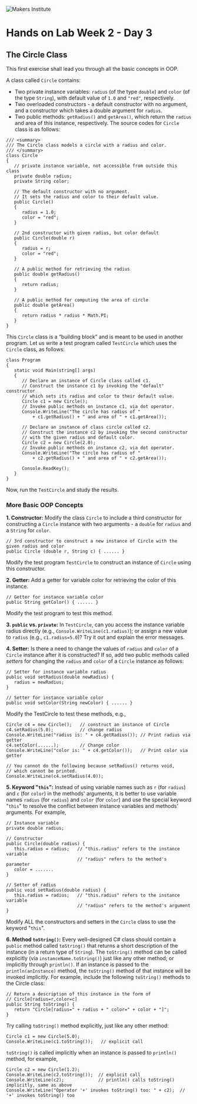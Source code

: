 ![Makers Institute](https://makersinstitute.id/img/logo-makersinstitute.png)

# Hands on Lab Week 2 - Day 3

## <a name="lab1"></a>The Circle Class

This first exercise shall lead you through all the basic concepts in OOP.

A class called `Circle` contains:
- Two private instance variables: `radius` (of the type `double`) and `color` (of the type `String`), with default value of `1.0` and `"red"`, respectively.
- Two overloaded constructors - a default constructor with no argument, and a constructor which takes a double argument for `radius`.
- Two public methods: `getRadius()` and `getArea()`, which return the `radius` and area of this instance, respectively.
The source codes for `Circle` class is as follows:
```
/// <summary>
/// The Circle class models a circle with a radius and color.
/// </summary>
class Circle
{
   // private instance variable, not accessible from outside this class
   private double radius;
   private String color;

   // The default constructor with no argument.
   // It sets the radius and color to their default value.
   public Circle()
   {
      radius = 1.0;
      color = "red";
   }

   // 2nd constructor with given radius, but color default
   public Circle(double r)
   {
      radius = r;
      color = "red";
   }

   // A public method for retrieving the radius
   public double getRadius()
   {
      return radius;
   }

   // A public method for computing the area of circle
   public double getArea()
   {
      return radius * radius * Math.PI;
   }
}
```

This `Circle` class is a “building block” and is meant to be used in another program.
Let us write a test program called `TestCircle` which uses the `Circle` class, as follows:
```
class Program
{
   static void Main(string[] args)
   {
      // Declare an instance of Circle class called c1.
      // Construct the instance c1 by invoking the "default" constructor
      // which sets its radius and color to their default value.
      Circle c1 = new Circle();
      // Invoke public methods on instance c1, via dot operator.
      Console.WriteLine("The circle has radius of " 
          + c1.getRadius() + " and area of " + c1.getArea());

      // Declare an instance of class circle called c2.
      // Construct the instance c2 by invoking the second constructor
      // with the given radius and default color.
      Circle c2 = new Circle(2.0);
      // Invoke public methods on instance c2, via dot operator.
      Console.WriteLine("The circle has radius of " 
          + c2.getRadius() + " and area of " + c2.getArea());

      Console.ReadKey();
   }
}
```
Now, run the `TestCircle` and study the results.

### More Basic OOP Concepts
**1. Constructor:** Modify the class `Circle` to include a third constructor for constructing a `Circle` instance with two arguments - a `double` for `radius` and a `String` for `color`.
```
// 3rd constructor to construct a new instance of Circle with the given radius and color
public Circle (double r, String c) { ...... }
```
Modify the test program `TestCircle` to construct an instance of `Circle` using this constructor.

**2. Getter:** Add a getter for variable color for retrieving the color of this instance.
```
// Getter for instance variable color
public String getColor() { ...... }
```
Modify the test program to test this method.

**3. `public` vs. `private`:** In `TestCircle`, can you access the instance variable radius directly (e.g., `Console.WriteLine(c1.radius)`); or assign a new value to `radius` (e.g., `c1.radius=5.0`)? Try it out and explain the error messages.

**4. Setter:** Is there a need to change the values of `radius` and `color` of a `Circle` instance after it is constructed? If so, add two public methods called *setters* for changing the `radius` and `color` of a `Circle` instance as follows:
```
// Setter for instance variable radius
public void setRadius(double newRadius) {
   radius = newRadius;
}
 
// Setter for instance variable color
public void setColor(String newColor) { ...... }
```
Modify the TestCircle to test these methods, e.g.,
```
Circle c4 = new Circle();   // construct an instance of Circle
c4.setRadius(5.0);          // change radius
Console.WriteLine("radius is: " + c4.getRadius()); // Print radius via getter
c4.setColor(......);        // Change color
Console.WriteLine("color is: " + c4.getColor());   // Print color via getter

// You cannot do the following because setRadius() returns void,
// which cannot be printed.
Console.WriteLine(c4.setRadius(4.0));
```

**5. Keyword "`this`":** Instead of using variable names such as `r` (for `radius`) and `c` (for `color`) in the methods' arguments, it is better to use variable names `radius` (for `radius`) and `color` (for `color`) and use the special keyword "`this`" to resolve the conflict between instance variables and methods' arguments. For example,
```
// Instance variable
private double radius;

// Constructor
public Circle(double radius) {
   this.radius = radius;   // "this.radius" refers to the instance variable
                           // "radius" refers to the method's parameter
   color = .......   
}

// Setter of radius
public void setRadius(double radius) {
   this.radius = radius;   // "this.radius" refers to the instance variable
                           // "radius" refers to the method's argument
}
```
Modify ALL the constructors and setters in the `Circle` class to use the keyword "`this`".

**6. Method `toString()`:** Every well-designed C# class should contain a `public` method called `toString()` that returns a short description of the instance (in a return type of `String`). The `toString()` method can be called explicitly (via `instanceName.toString()`) just like any other method; or implicitly through `println()`. If an instance is passed to the `println(anInstance)` method, the `toString()` method of that instance will be invoked implicitly. For example, include the following `toString()` methods to the Circle class:
```
// Return a description of this instance in the form of
// Circle[radius=r,color=c]
public String toString() {
   return "Circle[radius=" + radius + " color=" + color + "]";
}
```
Try calling `toString()` method explicitly, just like any other method:
```
Circle c1 = new Circle(5.0);
Console.WriteLine(c1.toString());   // explicit call
```
`toString()` is called implicitly when an instance is passed to `println()` method, for example,
```
Circle c2 = new Circle(1.2);
Console.WriteLine(c2.toString());  // explicit call
Console.WriteLine(c2);             // println() calls toString() implicitly, same as above
Console.WriteLine("Operator '+' invokes toString() too: " + c2);  // '+' invokes toString() too
```
